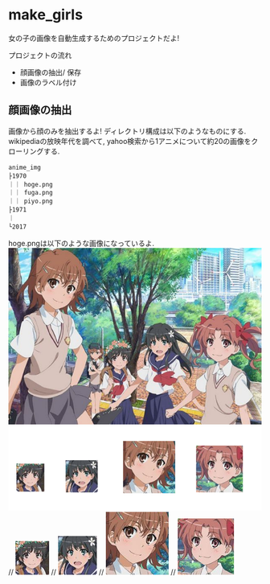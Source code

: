 # make_girls
女の子の画像を自動生成するためのプロジェクトだよ!

プロジェクトの流れ
+ 顔画像の抽出/ 保存
+ 画像のラベル付け

## 顔画像の抽出
画像から顔のみを抽出するよ!
ディレクトリ構成は以下のようなものにする.
wikipediaの放映年代を調べて, yahoo検索から1アニメについて約20の画像をクローリングする.
```sh
anime_img
├1970
｜｜ hoge.png
｜｜ fuga.png
｜｜ piyo.png
├1971
｜　
└2017
```
hoge.pngは以下のような画像になっているよ.
<img src="img/57569.png" alt="元画像" title="元画像"><br>
<img src="img/croped_face.png" alt="croped" title="croped"><br>
// <img src="img/57569_0.png" alt="crop0" title="crop0">
// <img src="img/57569_1.png" alt="crop1" title="crop1">
// <img src="img/57569_2.png" alt="crop2" title="crop2">
// <img src="img/57569_3.png" alt="crop3" title="crop3">

